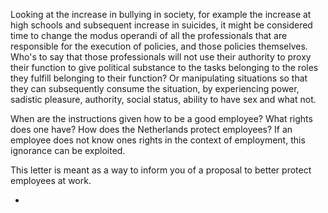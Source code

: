 Looking at the increase in bullying in society, for example the increase at
high schools and subsequent increase in suicides, it might be considered time to
change the modus operandi of all the professionals that are responsible for
the execution of policies, and those policies themselves. Who's to say that
those professionals will not use their authority to proxy their function to
give political substance to the tasks belonging to the roles they fulfill
belonging to their function? Or manipulating situations so that they can
subsequently consume the situation, by experiencing power, sadistic pleasure,
authority, social status, ability to have sex and what not.

When are the instructions given how to be a good employee? What rights does one
have? How does the Netherlands protect employees? If an employee does not know
ones rights in the context of employment, this ignorance can be exploited.

This letter is meant as a way to inform you of a proposal to better protect
employees at work.

* 